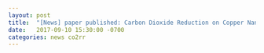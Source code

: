 ```yaml
---
layout: post
title:  "[News] paper published: Carbon Dioxide Reduction on Copper Nanoparticles (J. Am. Chem. Soc.)"
date:   2017-09-10 15:30:00 -0700
categories: news co2rr
---
```



